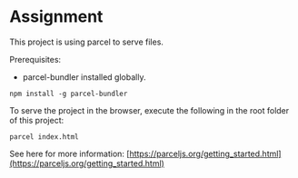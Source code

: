 # Assignment

This project is using parcel to serve files.

Prerequisites:

- parcel-bundler installed globally.

```
npm install -g parcel-bundler
```

To serve the project in the browser, execute the following in the root folder of this project:

```
parcel index.html
```

See here for more information: [https://parceljs.org/getting_started.html](https://parceljs.org/getting_started.html)
